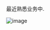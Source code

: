 最近熟悉业务中.

![image](https://github.com/user-attachments/assets/36f492c3-101d-4aff-9cee-87a0495a24ff)
